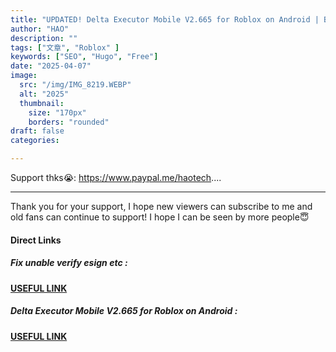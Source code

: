 ```yaml
---
title: "UPDATED! Delta Executor Mobile V2.665 for Roblox on Android | Best Roblox Executor for Android FREE"
author: "HAO"
description: ""
tags: ["文章", "Roblox" ]
keywords: ["SEO", "Hugo", "Free"]
date: "2025-04-07"
image:
  src: "/img/IMG_8219.WEBP"
  alt: "2025"
  thumbnail:
    size: "170px"
    borders: "rounded"
draft: false
categories:

---
```


Support thks😭: https://www.paypal.me/haotech....
<!--more-->

---

Thank you for your support, I hope new viewers can subscribe to me and old fans can continue to support!
I hope I can be seen by more people😇

#### **Direct Links**

##### **<font style="background:  "> Fix unable verify esign etc :</font>** 
**[ USEFUL LINK ](https://jiun8631.pages.dev/post/fixverify-250318/)**

##### **<font style="background: "> Delta Executor Mobile V2.665 for Roblox on Android :</font>** 
**[ USEFUL LINK ](https://www.mediafire.com/file_premium/mie033f76povc7j/Delta-665.684-01.apk/file)**
